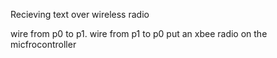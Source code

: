 Recieving text over wireless radio

wire from p0 to p1.  wire from p1 to p0
put an xbee radio on the micfrocontroller
